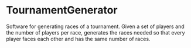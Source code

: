 # TournamentGenerator

Software for generating races of a tournament.
Given a set of players and the number of players per race, generates the races needed so that every player faces each other and has the same number of races.
